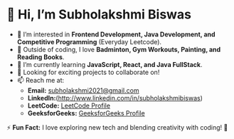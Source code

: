 # 👋 Hi, I’m Subholakshmi Biswas
- 👀 I’m interested in **Frontend Development, Java Development, and Competitive Programming** (Everyday Leetcode).  
- 🎨 Outside of coding, I love **Badminton, Gym Workouts, Painting, and Reading Books**.  
- 🌱 I’m currently learning **JavaScript, React, and Java FullStack**.  
- 🎯 Looking for exciting projects to collaborate on!  
- 📫 Reach me at:  
  - **Email:** subholakshmi2021@gmail.com  
  - **LinkedIn:**(http://www.linkedin.com/in/subholakshmibiswas)  
  - **LeetCode:** [LeetCode Profile]((https://leetcode.com/u/subhlakshmi/))  
  - **GeeksforGeeks:** [GeeksforGeeks Profile]([https://www.geeksforgeeks.org/user/subholakshmcyrg/])  

⚡ **Fun Fact:** I love exploring new tech and blending creativity with coding! 🚀  

